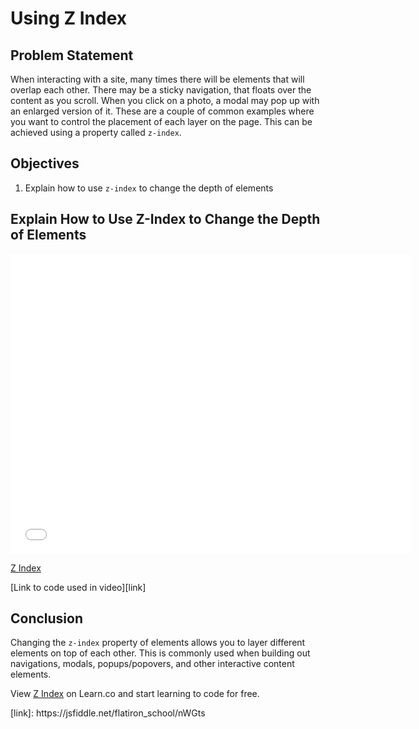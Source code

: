 # Using Z Index

## Problem Statement

When interacting with a site, many times there will be elements that will overlap
each other. There may be a sticky navigation, that floats over the content as you
scroll. When you click on a photo, a modal may pop up with an enlarged version of it.
These are a couple of common examples where you want to control the placement of each
layer on the page. This can be achieved using a property called `z-index`.

## Objectives
1. Explain how to use `z-index` to change the depth of elements

## Explain How to Use Z-Index to Change the Depth of Elements
<iframe width="640" height="480" src="//www.youtube.com/embed/qHlwv-8Carw?rel=0&modestbranding=1" frameborder="0" allowfullscreen></iframe><p><a href="https://www.youtube.com/watch?v=qHlwv-8Carw">Z Index</a></p>

[Link to code used in video][link]

## Conclusion
Changing the `z-index` property of elements allows you to layer different elements
on top of each other. This is commonly used when building out navigations, modals, 
popups/popovers, and other interactive content elements.

<p data-visibility='hidden'>View <a href='https://learn.co/lessons/z-index' title='Z Index'>Z Index</a> on Learn.co and start learning to code for free.</p>
[link]: https://jsfiddle.net/flatiron_school/nWGts
